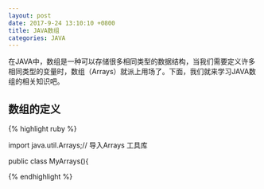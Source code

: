 ```yaml
---
layout: post
date: 2017-9-24 13:10:10 +0800
title: JAVA数组
categories: JAVA
---
```


在JAVA中，数组是一种可以存储很多相同类型的数据结构，当我们需要定义许多相同类型的变量时，数组（Arrays）就派上用场了。下面，我们就来学习JAVA数组的相关知识吧。

## 数组的定义
{% highlight ruby %}

import java.util.Arrays;// 导入Arrays 工具库

public class MyArrays(){
	

{% endhighlight %}





